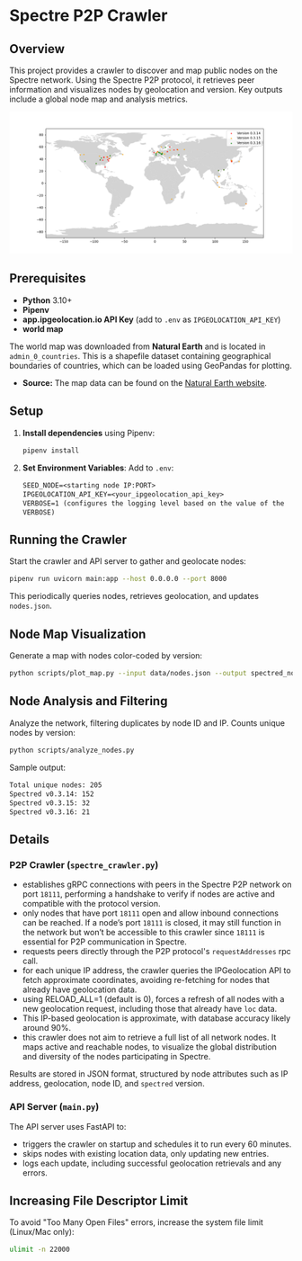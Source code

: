 # Spectre P2P Crawler

## Overview

This project provides a crawler to discover and map public nodes on the Spectre network. Using the Spectre P2P protocol, it retrieves peer information and visualizes nodes by geolocation and version. Key outputs include a global node map and analysis metrics.

![Spectre Node Map](spectred_node_ver.png)

## Prerequisites

- **Python** 3.10+
- **Pipenv**
- **app.ipgeolocation.io API Key** (add to `.env` as `IPGEOLOCATION_API_KEY`)
- **world map**

The world map was downloaded from **Natural Earth** and is located in `admin_0_countries`. This is a shapefile dataset containing geographical boundaries of countries, which can be loaded using GeoPandas for plotting.

- **Source:** The map data can be found on the [Natural Earth website](https://www.naturalearthdata.com/downloads/110m-cultural-vectors/).

## Setup

1. **Install dependencies** using Pipenv:
   ```bash
   pipenv install
   ```
2. **Set Environment Variables**:
   Add to `.env`:
   ```plaintext
   SEED_NODE=<starting node IP:PORT>
   IPGEOLOCATION_API_KEY=<your_ipgeolocation_api_key>
   VERBOSE=1 (configures the logging level based on the value of the VERBOSE)
   ```

## Running the Crawler

Start the crawler and API server to gather and geolocate nodes:

```bash
pipenv run uvicorn main:app --host 0.0.0.0 --port 8000
```

This periodically queries nodes, retrieves geolocation, and updates `nodes.json`.

## Node Map Visualization

Generate a map with nodes color-coded by version:

```bash
python scripts/plot_map.py --input data/nodes.json --output spectred_nodes.png
```

## Node Analysis and Filtering

Analyze the network, filtering duplicates by node ID and IP. Counts unique nodes by version:

```bash
python scripts/analyze_nodes.py
```

Sample output:

```plaintext
Total unique nodes: 205
Spectred v0.3.14: 152
Spectred v0.3.15: 32
Spectred v0.3.16: 21
```

## Details

### P2P Crawler (`spectre_crawler.py`)

- establishes gRPC connections with peers in the Spectre P2P network on port `18111`, performing a handshake to verify if nodes are active and compatible with the protocol version.
- only nodes that have port `18111` open and allow inbound connections can be reached. If a node’s port `18111` is closed, it may still function in the network but won’t be accessible to this crawler since `18111` is essential for P2P communication in Spectre.
- requests peers directly through the P2P protocol's `requestAddresses` rpc call.
- for each unique IP address, the crawler queries the IPGeolocation API to fetch approximate coordinates, avoiding re-fetching for nodes that already have geolocation data.
- using RELOAD_ALL=1 (default is 0), forces a refresh of all nodes with a new geolocation request, including those that already have `loc` data.
- This IP-based geolocation is approximate, with database accuracy likely around 90%.
- this crawler does not aim to retrieve a full list of all network nodes. It maps active and reachable nodes, to visualize the global distribution and diversity of the nodes participating in Spectre.

Results are stored in JSON format, structured by node attributes such as IP address, geolocation, node ID, and `spectred` version.

### API Server (`main.py`)

The API server uses FastAPI to:

- triggers the crawler on startup and schedules it to run every 60 minutes.
- skips nodes with existing location data, only updating new entries.
- logs each update, including successful geolocation retrievals and any errors.

## Increasing File Descriptor Limit

To avoid "Too Many Open Files" errors, increase the system file limit (Linux/Mac only):

```bash
ulimit -n 22000
```
